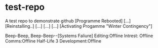 # test-repo
A test repo to demonstrate github
[Programme Rebooted] [...] [Reinstalling..] [...] [...] [...] [Activating Progamme "Winter Contingency"]

Beep-Beep, Beep-Beep--[Systems Faliure]
Editing:Offline
Intrest: Offline
Comms:Offline
Half-Life 3 Development:Offline
